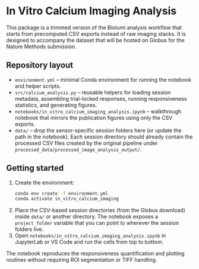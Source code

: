 # In Vitro Calcium Imaging Analysis

This package is a trimmed version of the Biolumi analysis workflow that starts from precomputed CSV exports instead of raw imaging stacks. It is designed to accompany the dataset that will be hosted on Globus for the Nature Methods submission.

## Repository layout

- `environment.yml` – minimal Conda environment for running the notebook and helper scripts.
- `src/calcium_analysis.py` – reusable helpers for loading session metadata, assembling trial-locked responses, running responsiveness statistics, and generating figures.
- `notebooks/in_vitro_calcium_imaging_analysis.ipynb` – walkthrough notebook that mirrors the publication figures using only the CSV exports.
- `data/` – drop the sensor-specific session folders here (or update the path in the notebook). Each session directory should already contain the processed CSV files created by the original pipeline under `processed_data/processed_image_analysis_output/`.

## Getting started

1. Create the environment:
   ```bash
   conda env create -f environment.yml
   conda activate in_vitro_calcium_imaging
   ```
2. Place the CSV-based session directories (from the Globus download) inside `data/` or another directory. The notebook exposes a `project_folder` variable that you can point to wherever the session folders live.
3. Open `notebooks/in_vitro_calcium_imaging_analysis.ipynb` in JupyterLab or VS Code and run the cells from top to bottom.

The notebook reproduces the responsiveness quantification and plotting routines without requiring ROI segmentation or TIFF handling.
